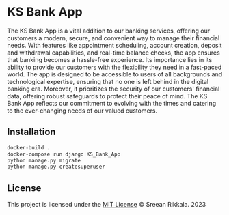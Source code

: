 # KS Bank App

The KS Bank App is a vital addition to our banking services, offering our customers a modern, secure, and convenient way to manage their financial needs. With features like appointment scheduling, account creation, deposit and withdrawal capabilities, and real-time balance checks, the app ensures that banking becomes a hassle-free experience. Its importance lies in its ability to provide our customers with the flexibility they need in a fast-paced world. The app is designed to be accessible to users of all backgrounds and technological expertise, ensuring that no one is left behind in the digital banking era. Moreover, it prioritizes the security of our customers' financial data, offering robust safeguards to protect their peace of mind. The KS Bank App reflects our commitment to evolving with the times and catering to the ever-changing needs of our valued customers.

## Installation

```bash
docker-build .
docker-compose run django KS_Bank_App
python manage.py migrate
python manage.py createsuperuser
```
## License
This project is licensed under the [MIT License](https://github.com/yourusername/KSBankApp)
© Sreean Rikkala. 2023
